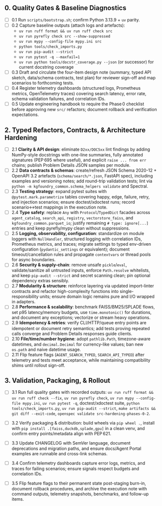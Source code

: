 ## 0. Quality Gates & Baseline Diagnostics
- [ ] 0.1 Run `scripts/bootstrap.sh`; confirm Python 3.13.9 + `uv` parity.
- [ ] 0.2 Capture baseline outputs (attach logs and artefacts):
  - `uv run ruff format && uv run ruff check src`
  - `uv run pyrefly check src --show-suppressed`
  - `uv run mypy --config-file mypy.ini src`
  - `python tools/check_imports.py`
  - `uv run pip-audit --strict`
  - `uv run pytest -q --maxfail=1`
  - `uv run python tools/docstr_coverage.py --json` (or successor) for current docstring coverage
- [ ] 0.3 Draft and circulate the four-item design note (summary, typed API sketch, data/schema contracts, test plan) for reviewer sign-off and map scenarios to forthcoming tests.
- [ ] 0.4 Register telemetry dashboards (structured logs, Prometheus metrics, OpenTelemetry traces) covering search latency, error rate, schema validation failures, and correlation IDs.
- [ ] 0.5 Update engineering handbook to require the Phase 0 checklist before approving new `src/` refactors; document rollback and verification expectations.

## 2. Typed Refactors, Contracts, & Architecture Hardening
- [ ] 2.1 **Clarity & API design**: eliminate `D2xx/DOC5xx` lint findings by adding NumPy-style docstrings with one-line summaries, fully annotated signatures (PEP 695 where useful), and explicit `raise ... from err` chains; publish Problem Details JSON samples per module.
- [ ] 2.2 **Data contracts & schemas**: create/refresh JSON Schema 2020-12 + OpenAPI 3.2 artefacts (`schema/search/*.json`, FastAPI spec), including examples and versioning notes; add round-trip validation tests; lint via `python -m kgfoundry_common.schema_helpers validate` and Spectral.
- [ ] 2.3 **Testing strategy**: expand pytest suites with `@pytest.mark.parametrize` tables covering happy, edge, failure, retry, and injection scenarios; ensure doctest/xdoctest runs; record scenario↔test mappings in the execution note.
- [ ] 2.4 **Type safety**: replace `Any` with `Protocol`/`TypedDict` facades across `agent_catalog`, `search_api`, `registry`, `vectorstore_faiss`, and `kgfoundry_common.parquet_io`; justify remaining `# type: ignore[...]` entries and keep pyrefly/mypy clean without suppressions.
- [ ] 2.5 **Logging, observability, configuration**: standardize on module loggers with `NullHandler`, structured logging with correlation IDs, Prometheus metrics, and traces; migrate settings to typed env-driven configuration (`pydantic_settings` or equivalent); document timeout/cancellation rules and propagate `contextvars` or thread pools for async boundaries.
- [ ] 2.6 **Security & supply-chain**: remove unsafe `pickle`/`eval`, validate/sanitize all untrusted inputs, enforce `Path.resolve` whitelists, and keep `pip-audit --strict` and secret scanning clean; pin optional dependency extras sensibly.
- [ ] 2.7 **Modularity & structure**: reinforce layering via updated import-linter contracts and refactor high-complexity functions into single-responsibility units; ensure domain logic remains pure and I/O wrapped in adapters.
- [ ] 2.8 **Performance & scalability**: benchmark FAISS/BM25/SPLADE flows, set p95 latency/memory budgets, use `time.monotonic()` for durations, and document any exceptions; vectorize or stream heavy operations.
- [ ] 2.9 **Idempotency & retries**: verify CLI/HTTP/queue entry points are idempotent or document retry semantics; add tests proving repeated calls converge and Problem Details responses guide clients.
- [ ] 2.10 **File/time/number hygiene**: adopt `pathlib.Path`, timezone-aware datetimes, and `decimal.Decimal` for currency-like values; ban new `os.path` and naive datetime usage.
- [ ] 2.11 Flip feature flags (`AGENT_SEARCH_TYPED`, `SEARCH_API_TYPED`) after telemetry and tests meet acceptance, while maintaining compatibility shims until rollout sign-off.

## 3. Validation, Packaging, & Rollout
- [ ] 3.1 Run full quality gates with recorded outputs: `uv run ruff format && uv run ruff check --fix`, `uv run pyrefly check`, `uv run mypy --config-file mypy.ini`, `uv run pytest -q`, doctest/xdoctest suite, `python tools/check_imports.py`, `uv run pip-audit --strict`, `make artifacts && git diff --exit-code`, `openspec validate src-hardening-phases-0-2`.
- [ ] 3.2 Verify packaging & distribution: build wheels via `pip wheel .`, install with `pip install .[faiss,duckdb,splade,gpu]` in a clean venv, and confirm entry points/metadata align with PEP 621.
- [ ] 3.3 Update CHANGELOG with SemVer language, document deprecations and migration paths, and ensure docs/Agent Portal examples are runnable and cross-link schemas.
- [ ] 3.4 Confirm telemetry dashboards capture error logs, metrics, and traces for failing scenarios; ensure signals respect budgets and correlation IDs.
- [ ] 3.5 Flip feature flags to their permanent state post-staging burn-in, document rollback procedures, and archive the execution note with command outputs, telemetry snapshots, benchmarks, and follow-up items.

